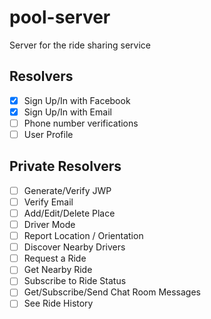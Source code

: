 # pool-server

Server for the ride sharing service

## Resolvers

- [x] Sign Up/In with Facebook
- [x] Sign Up/In with Email
- [ ] Phone number verifications
- [ ] User Profile

## Private Resolvers

- [ ] Generate/Verify JWP
- [ ] Verify Email
- [ ] Add/Edit/Delete Place
- [ ] Driver Mode
- [ ] Report Location / Orientation
- [ ] Discover Nearby Drivers
- [ ] Request a Ride
- [ ] Get Nearby Ride
- [ ] Subscribe to Ride Status
- [ ] Get/Subscribe/Send Chat Room Messages
- [ ] See Ride History
